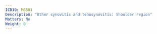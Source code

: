 ```yaml
---
ICD10: M6581
Description: "Other synovitis and tenosynovitis: Shoulder region"
Matters: No
Weight: 0
---
```

